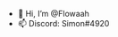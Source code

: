 - 👋 Hi, I’m @Flowaah
- 📫 Discord: Simon#4920

<!---
Flowaah/Flowaah is a ✨ special ✨ repository because its `README.md` (this file) appears on your GitHub profile.
You can click the Preview link to take a look at your changes.
--->

